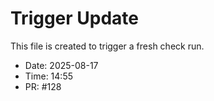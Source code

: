 # Trigger Update

This file is created to trigger a fresh check run.

- Date: 2025-08-17
- Time: 14:55
- PR: #128

